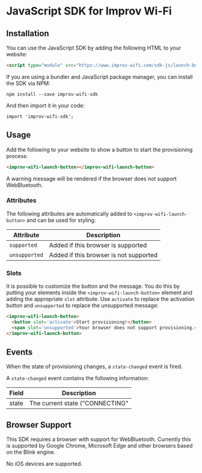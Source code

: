# JavaScript SDK for Improv Wi-Fi

## Installation

You can use the JavaScript SDK by adding the following HTML to your website:

```html
<script type="module" src="https://www.improv-wifi.com/sdk-js/launch-button.js"></script>
```

If you are using a bundler and JavaScript package manager, you can install the SDK via NPM:

```
npm install --save improv-wifi-sdk
```

And then import it in your code:

```
import 'improv-wifi-sdk';
```

## Usage

Add the following to your website to show a button to start the provisioning process:

```html
<improv-wifi-launch-button></improv-wifi-launch-button>
```

A warning message will be rendered if the browser does not support WebBluetooth.

### Attributes

The following attributes are automatically added to `<improv-wifi-launch-button>` and can be used for styling:

| Attribute | Description |
| -- | -- |
| `supported` | Added if this browser is supported
| `unsupported` | Added if this browser is not supported

### Slots

It is possible to customize the button and the message. You do this by putting your elements inside the `<improv-wifi-launch-button>` element and adding the appropriate `slot` attribute. Use `activate` to replace the activation button and `unsupported` to replace the unsupported message:

```html
<improv-wifi-launch-button>
  <button slot='activate'>Start provisioning!</button>
  <span slot='unsupported'>Your browser does not support provisioning.</span>
</improv-wifi-launch-button>
```

## Events

When the state of provisioning changes, a `state-changed` event is fired.

A `state-changed` event contains the following information:

Field | Description
-- | --
state | The current state ("CONNECTING" | "AUTHORIZATION_REQUIRED" | "AUTHORIZED" | "PROVISIONING" | "PROVISIONED" | "ERROR" | "UNKNOWN")

## Browser Support

This SDK requires a browser with support for WebBluetooth. Currently this is supported by Google Chrome, Microsoft Edge and other browsers based on the Blink engine.

No iOS devices are supported.
